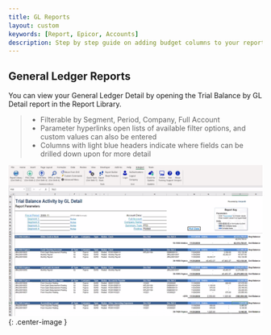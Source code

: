 ```yaml
---
title: GL Reports
layout: custom
keywords: [Report, Epicor, Accounts]
description: Step by step guide on adding budget columns to your report templates.
---
```


## General Ledger Reports

You can view your General Ledger Detail by opening the Trial Balance by GL Detail report in the Report Library. 

> - Filterable by Segment, Period, Company, Full Account
> - Parameter hyperlinks open lists of available filter options, and custom values can also be entered
> - Columns with light blue headers indicate where fields can be drilled down upon for more detail


![GLDetail](/images/bFinancialsTBReports/GLDetail.png){: .center-image }